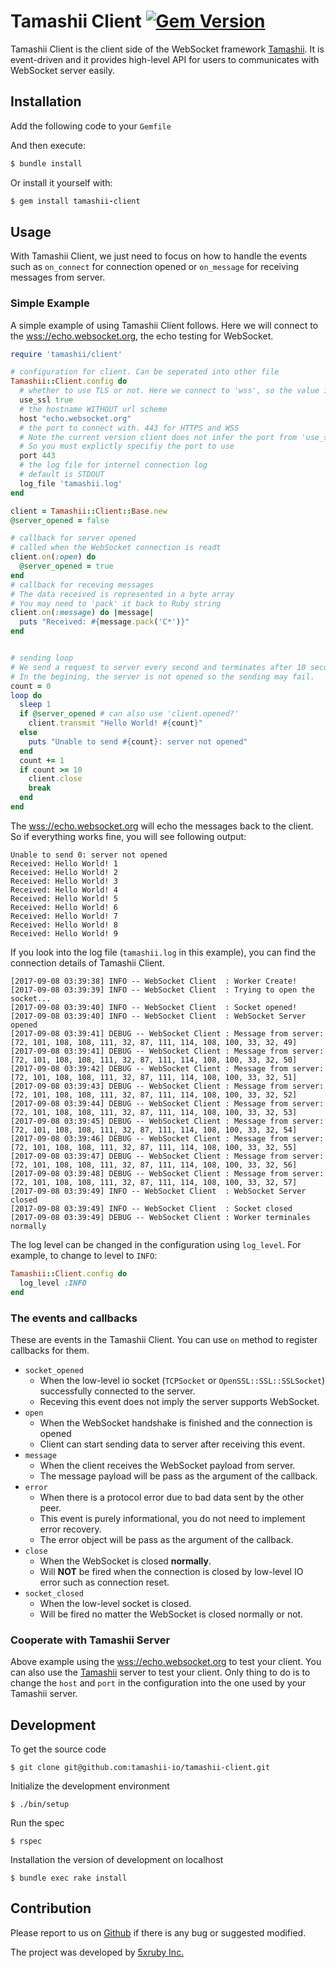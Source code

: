 Tamashii Client [![Gem Version](https://badge.fury.io/rb/tamashii-client.svg)](https://badge.fury.io/rb/tamashii-client) 
===

Tamashii Client is the client side of the WebSocket framework [Tamashii](https://github.com/tamashii-io/tamashii). It is event-driven and it provides high-level API for users to communicates with WebSocket server easily. 

## Installation

Add the following code to your `Gemfile`

And then execute:
```ruby
$ bundle install
```

Or install it yourself with:
```ruby
$ gem install tamashii-client
```

## Usage

With Tamashii Client, we just need to focus on how to handle the events such as `on_connect` for connection opened or `on_message` for receiving messages from server.

### Simple Example

A simple example of using Tamashii Client follows. Here we will connect to the [wss://echo.websocket.org](wss://echo.websocket.org), the echo testing for WebSocket.

```ruby
require 'tamashii/client'

# configuration for client. Can be seperated into other file
Tamashii::Client.config do
  # whether to use TLS or not. Here we connect to 'wss', so the value is true
  use_ssl true
  # the hostname WITHOUT url scheme
  host "echo.websocket.org"
  # the port to connect with. 443 for HTTPS and WSS
  # Note the current version client does not infer the port from 'use_ssl'
  # So you must explictly specifiy the port to use
  port 443
  # the log file for internel connection log 
  # default is STDOUT
  log_file 'tamashii.log'
end

client = Tamashii::Client::Base.new
@server_opened = false 

# callback for server opened
# called when the WebSocket connection is readt
client.on(:open) do  
  @server_opened = true
end
# callback for receving messages
# The data received is represented in a byte array
# You may need to 'pack' it back to Ruby string
client.on(:message) do |message|
  puts "Received: #{message.pack('C*')}"
end


# sending loop
# We send a request to server every second and terminates after 10 seconds
# In the begining, the server is not opened so the sending may fail.
count = 0 
loop do
  sleep 1
  if @server_opened # can also use 'client.opened?'
    client.transmit "Hello World! #{count}"
  else
    puts "Unable to send #{count}: server not opened"
  end 
  count += 1
  if count >= 10
    client.close
    break
  end 
end
```

The [wss://echo.websocket.org](wss://echo.websocket.org) will echo the messages back to the client. So if everything works fine, you will see following output:

```text
Unable to send 0: server not opened
Received: Hello World! 1
Received: Hello World! 2
Received: Hello World! 3
Received: Hello World! 4
Received: Hello World! 5
Received: Hello World! 6
Received: Hello World! 7
Received: Hello World! 8
Received: Hello World! 9
```

If you look into the log file (`tamashii.log` in this example), you can find the connection details of Tamashii Client.

```log
[2017-09-08 03:39:38] INFO -- WebSocket Client  : Worker Create!
[2017-09-08 03:39:39] INFO -- WebSocket Client  : Trying to open the socket...
[2017-09-08 03:39:40] INFO -- WebSocket Client  : Socket opened!
[2017-09-08 03:39:40] INFO -- WebSocket Client  : WebSocket Server opened
[2017-09-08 03:39:41] DEBUG -- WebSocket Client : Message from server: [72, 101, 108, 108, 111, 32, 87, 111, 114, 108, 100, 33, 32, 49]
[2017-09-08 03:39:41] DEBUG -- WebSocket Client : Message from server: [72, 101, 108, 108, 111, 32, 87, 111, 114, 108, 100, 33, 32, 50]
[2017-09-08 03:39:42] DEBUG -- WebSocket Client : Message from server: [72, 101, 108, 108, 111, 32, 87, 111, 114, 108, 100, 33, 32, 51]
[2017-09-08 03:39:43] DEBUG -- WebSocket Client : Message from server: [72, 101, 108, 108, 111, 32, 87, 111, 114, 108, 100, 33, 32, 52]
[2017-09-08 03:39:44] DEBUG -- WebSocket Client : Message from server: [72, 101, 108, 108, 111, 32, 87, 111, 114, 108, 100, 33, 32, 53]
[2017-09-08 03:39:45] DEBUG -- WebSocket Client : Message from server: [72, 101, 108, 108, 111, 32, 87, 111, 114, 108, 100, 33, 32, 54]
[2017-09-08 03:39:46] DEBUG -- WebSocket Client : Message from server: [72, 101, 108, 108, 111, 32, 87, 111, 114, 108, 100, 33, 32, 55]
[2017-09-08 03:39:47] DEBUG -- WebSocket Client : Message from server: [72, 101, 108, 108, 111, 32, 87, 111, 114, 108, 100, 33, 32, 56]
[2017-09-08 03:39:48] DEBUG -- WebSocket Client : Message from server: [72, 101, 108, 108, 111, 32, 87, 111, 114, 108, 100, 33, 32, 57]
[2017-09-08 03:39:49] INFO -- WebSocket Client  : WebSocket Server closed
[2017-09-08 03:39:49] INFO -- WebSocket Client  : Socket closed
[2017-09-08 03:39:49] DEBUG -- WebSocket Client : Worker terminales normally
```

The log level can be changed in the configuration using `log_level`. For example, to change to level to `INFO`:
```ruby
Tamashii::Client.config do
  log_level :INFO
end
```

### The events and callbacks

These are events in the Tamashii Client. You can use `on` method to register callbacks for them. 
- `socket_opened`
    - When the low-level io socket (`TCPSocket` or `OpenSSL::SSL::SSLSocket`) successfully connected to the server. 
    - Receving this event does not imply the server supports WebSocket.
- `open`
    - When the WebSocket handshake is finished and the connection is opened
    - Client can start sending data to server after receiving this event.
- `message`
    - When the client receives the WebSocket payload from server.
    - The message payload will be pass as the argument of the callback.
- `error`
    - When there is a protocol error due to bad data sent by the other peer.
    - This event is purely informational, you do not need to implement error recovery.
    - The error object will be pass as the argument of the callback.
- `close`
    - When the WebSocket is closed **normally**. 
    - Will **NOT** be fired when the connection is closed by low-level IO error such as connection reset. 
- `socket_closed`
    - When the low-level socket is closed. 
    - Will be fired no matter the WebSocket is closed normally or not.



### Cooperate with Tamashii Server

Above example using the [wss://echo.websocket.org](wss://echo.websocket.org) to test your client. You can also use the [Tamashii](https://github.com/tamashii-io/tamashii) server to test your client. Only thing to do is to change the `host` and `port` in the configuration into the one used by your Tamashii server. 

## Development

To get the source code

    $ git clone git@github.com:tamashii-io/tamashii-client.git

Initialize the development environment

    $ ./bin/setup

Run the spec

    $ rspec

Installation the version of development on localhost

    $ bundle exec rake install

## Contribution

Please report to us on [Github](https://github.com/tamashii-io/tamashii-client) if there is any bug or suggested modified.

The project was developed by [5xruby Inc.](https://5xruby.tw/)


